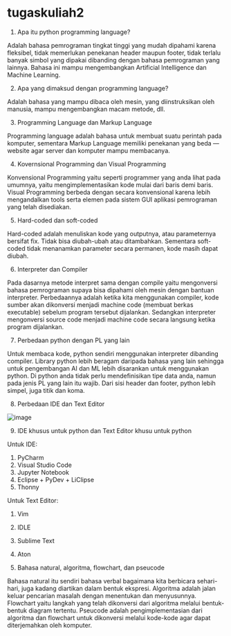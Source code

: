 # tugaskuliah2

1. Apa itu python programming language?

Adalah bahasa pemrograman tingkat tinggi yang mudah dipahami karena fleksibel, tidak memerlukan penekanan header maupun footer, tidak terlalu banyak simbol yang dipakai dibanding dengan bahasa pemrograman yang lainnya. Bahasa ini mampu mengembangkan Artificial Intelligence dan Machine Learning.

2. Apa yang dimaksud dengan programming language?

Adalah bahasa yang mampu dibaca oleh mesin, yang diinstruksikan oleh manusia, mampu mengembangkan macam metode, dll.

3. Programming Language dan Markup Language

Programming language adalah bahasa untuk membuat suatu perintah pada komputer, sementara Markup Language memiliki penekanan yang beda — website agar server dan komputer mampu membacanya.

4. Kovernsional Programming dan Visual Programming

Konvensional Programming yaitu seperti programmer yang anda lihat pada umumnya, yaitu mengimplementasikan kode mulai dari baris demi baris. 
Visual Programming berbeda dengan secara konvensional karena lebih mengandalkan tools serta elemen pada sistem GUI aplikasi pemrograman yang telah disediakan.

5. Hard-coded dan soft-coded

Hard-coded adalah menuliskan kode yang outputnya, atau parameternya bersifat fix. Tidak bisa diubah-ubah atau ditambahkan. Sementara soft-coded tidak menanamkan parameter secara permanen, kode masih dapat diubah.

6. Interpreter dan Compiler

Pada dasarnya metode interpret sama dengan compile yaitu mengonversi bahasa pemrograman supaya bisa dipahami oleh mesin dengan bantuan interpreter. Perbedaannya adalah ketika kita menggunakan compiler, kode sumber akan dikonversi menjadi machine code (membuat berkas executable) sebelum program tersebut dijalankan. Sedangkan interpreter mengonversi source code menjadi machine code secara langsung ketika program dijalankan.

7. Perbedaan python dengan PL yang lain

Untuk membaca kode, python sendiri menggunakan interpreter dibanding compiler. Library python lebih beragam daripada bahasa yang lain sehingga untuk pengembangan AI dan ML lebih disarankan untuk menggunakan python. Di python anda tidak perlu mendefinisikan tipe data anda, namun pada jenis PL yang lain itu wajib. Dari sisi header dan footer, python lebih simpel, juga titik dan koma.

8. Perbedaan IDE dan Text Editor

![image](https://user-images.githubusercontent.com/92938547/138580279-e201cf97-c12c-4518-92ec-c4ec7f996712.png)

9. IDE khusus untuk python dan Text Editor khusu untuk python

Untuk IDE:
  1. PyCharm
  2. Visual Studio Code
  3. Jupyter Notebook
  4. Eclipse + PyDev + LiClipse
  5. Thonny

Untuk Text Editor:
  1. Vim
  2. IDLE
  3. Sublime Text
  4. Aton

10. Bahasa natural, algoritma, flowchart, dan pseucode

Bahasa natural itu sendiri bahasa verbal bagaimana kita berbicara sehari-hari, juga kadang diartikan dalam bentuk ekspresi. 
Algoritma adalah jalan keluar pencarian masalah dengan menentukan dan menyusunnya.
Flowchart yaitu langkah yang telah dikonversi dari algoritma melalui bentuk-bentuk diagram tertentu.
Pseucode adalah pengimplementasian dari algoritma dan flowchart untuk dikonversi melalui kode-kode agar dapat diterjemahkan oleh komputer.

